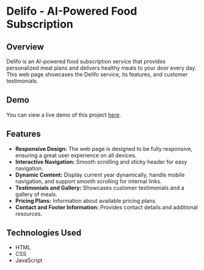 # Delifo - AI-Powered Food Subscription

## Overview

Delifo is an AI-powered food subscription service that provides personalized meal plans and delivers healthy meals to your door every day. This web page showcases the Delifo service, its features, and customer testimonials.

## Demo

You can view a live demo of this project [here](https://eimantasp123.github.io/delifo/).

## Features

- **Responsive Design:** The web page is designed to be fully responsive, ensuring a great user experience on all devices.
- **Interactive Navigation:** Smooth scrolling and sticky header for easy navigation.
- **Dynamic Content:** Display current year dynamically, handle mobile navigation, and support smooth scrolling for internal links.
- **Testimonials and Gallery:** Showcases customer testimonials and a gallery of meals.
- **Pricing Plans:** Information about available pricing plans.
- **Contact and Footer Information:** Provides contact details and additional resources.

## Technologies Used

- HTML
- CSS
- JavaScript
